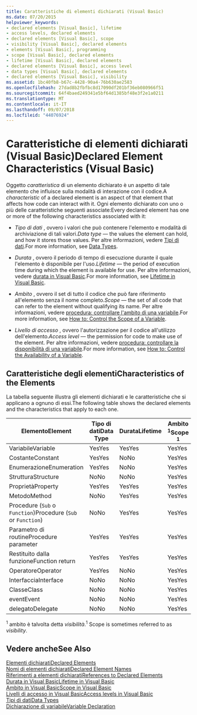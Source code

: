 ```yaml
---
title: Caratteristiche di elementi dichiarati (Visual Basic)
ms.date: 07/20/2015
helpviewer_keywords:
- declared elements [Visual Basic], lifetime
- access levels, declared elements
- declared elements [Visual Basic], scope
- visibility [Visual Basic], declared elements
- elements [Visual Basic], programming
- scope [Visual Basic], declared elements
- lifetime [Visual Basic], declared elements
- declared elements [Visual Basic], access level
- data types [Visual Basic], declared elements
- declared elements [Visual Basic], visibility
ms.assetid: 1bc40fb8-b67c-4428-90a4-76b630ae2583
ms.openlocfilehash: 27dad8b2fbfbc8d17090df201bf36eb080966f51
ms.sourcegitcommit: 64f4baed249341e5bf64d1385bf48e3f2e1a0211
ms.translationtype: MT
ms.contentlocale: it-IT
ms.lasthandoff: 09/07/2018
ms.locfileid: "44076924"
---
```

# <a name="declared-element-characteristics-visual-basic"></a><span data-ttu-id="2b725-102">Caratteristiche di elementi dichiarati (Visual Basic)</span><span class="sxs-lookup"><span data-stu-id="2b725-102">Declared Element Characteristics (Visual Basic)</span></span>
<span data-ttu-id="2b725-103">Oggetto *caratteristica* di un elemento dichiarato è un aspetto di tale elemento che influisce sulla modalità di interazione con il codice.</span><span class="sxs-lookup"><span data-stu-id="2b725-103">A *characteristic* of a declared element is an aspect of that element that affects how code can interact with it.</span></span> <span data-ttu-id="2b725-104">Ogni elemento dichiarato con uno o più delle caratteristiche seguenti associate:</span><span class="sxs-lookup"><span data-stu-id="2b725-104">Every declared element has one or more of the following characteristics associated with it:</span></span>  
  
-   <span data-ttu-id="2b725-105">*Tipo di dati* , ovvero i valori che può contenere l'elemento e modalità di archiviazione di tali valori.</span><span class="sxs-lookup"><span data-stu-id="2b725-105">*Data type* — the values the element can hold, and how it stores those values.</span></span> <span data-ttu-id="2b725-106">Per altre informazioni, vedere [Tipi di dati](../../../../visual-basic/language-reference/data-types/index.md).</span><span class="sxs-lookup"><span data-stu-id="2b725-106">For more information, see [Data Types](../../../../visual-basic/language-reference/data-types/index.md).</span></span>  
  
-   <span data-ttu-id="2b725-107">*Durata* , ovvero il periodo di tempo di esecuzione durante il quale l'elemento è disponibile per l'uso.</span><span class="sxs-lookup"><span data-stu-id="2b725-107">*Lifetime* — the period of execution time during which the element is available for use.</span></span> <span data-ttu-id="2b725-108">Per altre informazioni, vedere [durata in Visual Basic](../../../../visual-basic/programming-guide/language-features/declared-elements/lifetime.md).</span><span class="sxs-lookup"><span data-stu-id="2b725-108">For more information, see [Lifetime in Visual Basic](../../../../visual-basic/programming-guide/language-features/declared-elements/lifetime.md).</span></span>  
  
-   <span data-ttu-id="2b725-109">*Ambito* , ovvero il set di tutto il codice che può fare riferimento all'elemento senza il nome completo.</span><span class="sxs-lookup"><span data-stu-id="2b725-109">*Scope* — the set of all code that can refer to the element without qualifying its name.</span></span> <span data-ttu-id="2b725-110">Per altre informazioni, vedere [procedura: controllare l'ambito di una variabile](../../../../visual-basic/programming-guide/language-features/declared-elements/how-to-control-the-scope-of-a-variable.md).</span><span class="sxs-lookup"><span data-stu-id="2b725-110">For more information, see [How to: Control the Scope of a Variable](../../../../visual-basic/programming-guide/language-features/declared-elements/how-to-control-the-scope-of-a-variable.md).</span></span>  
  
-   <span data-ttu-id="2b725-111">*Livello di accesso* , ovvero l'autorizzazione per il codice all'utilizzo dell'elemento.</span><span class="sxs-lookup"><span data-stu-id="2b725-111">*Access level* — the permission for code to make use of the element.</span></span> <span data-ttu-id="2b725-112">Per altre informazioni, vedere [procedura: controllare la disponibilità di una variabile](../../../../visual-basic/programming-guide/language-features/declared-elements/how-to-control-the-availability-of-a-variable.md).</span><span class="sxs-lookup"><span data-stu-id="2b725-112">For more information, see [How to: Control the Availability of a Variable](../../../../visual-basic/programming-guide/language-features/declared-elements/how-to-control-the-availability-of-a-variable.md).</span></span>  
  
## <a name="characteristics-of-the-elements"></a><span data-ttu-id="2b725-113">Caratteristiche degli elementi</span><span class="sxs-lookup"><span data-stu-id="2b725-113">Characteristics of the Elements</span></span>  
 <span data-ttu-id="2b725-114">La tabella seguente illustra gli elementi dichiarati e le caratteristiche che si applicano a ognuno di essi.</span><span class="sxs-lookup"><span data-stu-id="2b725-114">The following table shows the declared elements and the characteristics that apply to each one.</span></span>  
  
|<span data-ttu-id="2b725-115">Elemento</span><span class="sxs-lookup"><span data-stu-id="2b725-115">Element</span></span>|<span data-ttu-id="2b725-116">Tipo di dati</span><span class="sxs-lookup"><span data-stu-id="2b725-116">Data Type</span></span>|<span data-ttu-id="2b725-117">Durata</span><span class="sxs-lookup"><span data-stu-id="2b725-117">Lifetime</span></span>|<span data-ttu-id="2b725-118">Ambito <sup>1</sup></span><span class="sxs-lookup"><span data-stu-id="2b725-118">Scope <sup>1</sup></span></span>|<span data-ttu-id="2b725-119">Livello di accesso</span><span class="sxs-lookup"><span data-stu-id="2b725-119">Access Level</span></span>|  
|-------------|---------------|--------------|------------------------|------------------|  
|<span data-ttu-id="2b725-120">Variabile</span><span class="sxs-lookup"><span data-stu-id="2b725-120">Variable</span></span>|<span data-ttu-id="2b725-121">Yes</span><span class="sxs-lookup"><span data-stu-id="2b725-121">Yes</span></span>|<span data-ttu-id="2b725-122">Yes</span><span class="sxs-lookup"><span data-stu-id="2b725-122">Yes</span></span>|<span data-ttu-id="2b725-123">Yes</span><span class="sxs-lookup"><span data-stu-id="2b725-123">Yes</span></span>|<span data-ttu-id="2b725-124">Yes</span><span class="sxs-lookup"><span data-stu-id="2b725-124">Yes</span></span>|  
|<span data-ttu-id="2b725-125">Costante</span><span class="sxs-lookup"><span data-stu-id="2b725-125">Constant</span></span>|<span data-ttu-id="2b725-126">Yes</span><span class="sxs-lookup"><span data-stu-id="2b725-126">Yes</span></span>|<span data-ttu-id="2b725-127">No</span><span class="sxs-lookup"><span data-stu-id="2b725-127">No</span></span>|<span data-ttu-id="2b725-128">Yes</span><span class="sxs-lookup"><span data-stu-id="2b725-128">Yes</span></span>|<span data-ttu-id="2b725-129">Yes</span><span class="sxs-lookup"><span data-stu-id="2b725-129">Yes</span></span>|  
|<span data-ttu-id="2b725-130">Enumerazione</span><span class="sxs-lookup"><span data-stu-id="2b725-130">Enumeration</span></span>|<span data-ttu-id="2b725-131">Yes</span><span class="sxs-lookup"><span data-stu-id="2b725-131">Yes</span></span>|<span data-ttu-id="2b725-132">No</span><span class="sxs-lookup"><span data-stu-id="2b725-132">No</span></span>|<span data-ttu-id="2b725-133">Yes</span><span class="sxs-lookup"><span data-stu-id="2b725-133">Yes</span></span>|<span data-ttu-id="2b725-134">Yes</span><span class="sxs-lookup"><span data-stu-id="2b725-134">Yes</span></span>|  
|<span data-ttu-id="2b725-135">Struttura</span><span class="sxs-lookup"><span data-stu-id="2b725-135">Structure</span></span>|<span data-ttu-id="2b725-136">No</span><span class="sxs-lookup"><span data-stu-id="2b725-136">No</span></span>|<span data-ttu-id="2b725-137">No</span><span class="sxs-lookup"><span data-stu-id="2b725-137">No</span></span>|<span data-ttu-id="2b725-138">Yes</span><span class="sxs-lookup"><span data-stu-id="2b725-138">Yes</span></span>|<span data-ttu-id="2b725-139">Yes</span><span class="sxs-lookup"><span data-stu-id="2b725-139">Yes</span></span>|  
|<span data-ttu-id="2b725-140">Proprietà</span><span class="sxs-lookup"><span data-stu-id="2b725-140">Property</span></span>|<span data-ttu-id="2b725-141">Yes</span><span class="sxs-lookup"><span data-stu-id="2b725-141">Yes</span></span>|<span data-ttu-id="2b725-142">Yes</span><span class="sxs-lookup"><span data-stu-id="2b725-142">Yes</span></span>|<span data-ttu-id="2b725-143">Yes</span><span class="sxs-lookup"><span data-stu-id="2b725-143">Yes</span></span>|<span data-ttu-id="2b725-144">Yes</span><span class="sxs-lookup"><span data-stu-id="2b725-144">Yes</span></span>|  
|<span data-ttu-id="2b725-145">Metodo</span><span class="sxs-lookup"><span data-stu-id="2b725-145">Method</span></span>|<span data-ttu-id="2b725-146">No</span><span class="sxs-lookup"><span data-stu-id="2b725-146">No</span></span>|<span data-ttu-id="2b725-147">Yes</span><span class="sxs-lookup"><span data-stu-id="2b725-147">Yes</span></span>|<span data-ttu-id="2b725-148">Yes</span><span class="sxs-lookup"><span data-stu-id="2b725-148">Yes</span></span>|<span data-ttu-id="2b725-149">Yes</span><span class="sxs-lookup"><span data-stu-id="2b725-149">Yes</span></span>|  
|<span data-ttu-id="2b725-150">Procedure (`Sub` o `Function`)</span><span class="sxs-lookup"><span data-stu-id="2b725-150">Procedure (`Sub` or `Function`)</span></span>|<span data-ttu-id="2b725-151">No</span><span class="sxs-lookup"><span data-stu-id="2b725-151">No</span></span>|<span data-ttu-id="2b725-152">Yes</span><span class="sxs-lookup"><span data-stu-id="2b725-152">Yes</span></span>|<span data-ttu-id="2b725-153">Yes</span><span class="sxs-lookup"><span data-stu-id="2b725-153">Yes</span></span>|<span data-ttu-id="2b725-154">Yes</span><span class="sxs-lookup"><span data-stu-id="2b725-154">Yes</span></span>|  
|<span data-ttu-id="2b725-155">Parametro di routine</span><span class="sxs-lookup"><span data-stu-id="2b725-155">Procedure parameter</span></span>|<span data-ttu-id="2b725-156">Yes</span><span class="sxs-lookup"><span data-stu-id="2b725-156">Yes</span></span>|<span data-ttu-id="2b725-157">Yes</span><span class="sxs-lookup"><span data-stu-id="2b725-157">Yes</span></span>|<span data-ttu-id="2b725-158">Yes</span><span class="sxs-lookup"><span data-stu-id="2b725-158">Yes</span></span>|<span data-ttu-id="2b725-159">No</span><span class="sxs-lookup"><span data-stu-id="2b725-159">No</span></span>|  
|<span data-ttu-id="2b725-160">Restituito dalla funzione</span><span class="sxs-lookup"><span data-stu-id="2b725-160">Function return</span></span>|<span data-ttu-id="2b725-161">Yes</span><span class="sxs-lookup"><span data-stu-id="2b725-161">Yes</span></span>|<span data-ttu-id="2b725-162">Yes</span><span class="sxs-lookup"><span data-stu-id="2b725-162">Yes</span></span>|<span data-ttu-id="2b725-163">Yes</span><span class="sxs-lookup"><span data-stu-id="2b725-163">Yes</span></span>|<span data-ttu-id="2b725-164">No</span><span class="sxs-lookup"><span data-stu-id="2b725-164">No</span></span>|  
|<span data-ttu-id="2b725-165">Operatore</span><span class="sxs-lookup"><span data-stu-id="2b725-165">Operator</span></span>|<span data-ttu-id="2b725-166">Yes</span><span class="sxs-lookup"><span data-stu-id="2b725-166">Yes</span></span>|<span data-ttu-id="2b725-167">No</span><span class="sxs-lookup"><span data-stu-id="2b725-167">No</span></span>|<span data-ttu-id="2b725-168">Yes</span><span class="sxs-lookup"><span data-stu-id="2b725-168">Yes</span></span>|<span data-ttu-id="2b725-169">Yes</span><span class="sxs-lookup"><span data-stu-id="2b725-169">Yes</span></span>|  
|<span data-ttu-id="2b725-170">Interfaccia</span><span class="sxs-lookup"><span data-stu-id="2b725-170">Interface</span></span>|<span data-ttu-id="2b725-171">No</span><span class="sxs-lookup"><span data-stu-id="2b725-171">No</span></span>|<span data-ttu-id="2b725-172">No</span><span class="sxs-lookup"><span data-stu-id="2b725-172">No</span></span>|<span data-ttu-id="2b725-173">Yes</span><span class="sxs-lookup"><span data-stu-id="2b725-173">Yes</span></span>|<span data-ttu-id="2b725-174">Yes</span><span class="sxs-lookup"><span data-stu-id="2b725-174">Yes</span></span>|  
|<span data-ttu-id="2b725-175">Classe</span><span class="sxs-lookup"><span data-stu-id="2b725-175">Class</span></span>|<span data-ttu-id="2b725-176">No</span><span class="sxs-lookup"><span data-stu-id="2b725-176">No</span></span>|<span data-ttu-id="2b725-177">No</span><span class="sxs-lookup"><span data-stu-id="2b725-177">No</span></span>|<span data-ttu-id="2b725-178">Yes</span><span class="sxs-lookup"><span data-stu-id="2b725-178">Yes</span></span>|<span data-ttu-id="2b725-179">Yes</span><span class="sxs-lookup"><span data-stu-id="2b725-179">Yes</span></span>|  
|<span data-ttu-id="2b725-180">event</span><span class="sxs-lookup"><span data-stu-id="2b725-180">Event</span></span>|<span data-ttu-id="2b725-181">No</span><span class="sxs-lookup"><span data-stu-id="2b725-181">No</span></span>|<span data-ttu-id="2b725-182">No</span><span class="sxs-lookup"><span data-stu-id="2b725-182">No</span></span>|<span data-ttu-id="2b725-183">Yes</span><span class="sxs-lookup"><span data-stu-id="2b725-183">Yes</span></span>|<span data-ttu-id="2b725-184">Yes</span><span class="sxs-lookup"><span data-stu-id="2b725-184">Yes</span></span>|  
|<span data-ttu-id="2b725-185">delegato</span><span class="sxs-lookup"><span data-stu-id="2b725-185">Delegate</span></span>|<span data-ttu-id="2b725-186">No</span><span class="sxs-lookup"><span data-stu-id="2b725-186">No</span></span>|<span data-ttu-id="2b725-187">No</span><span class="sxs-lookup"><span data-stu-id="2b725-187">No</span></span>|<span data-ttu-id="2b725-188">Yes</span><span class="sxs-lookup"><span data-stu-id="2b725-188">Yes</span></span>|<span data-ttu-id="2b725-189">Yes</span><span class="sxs-lookup"><span data-stu-id="2b725-189">Yes</span></span>|  
  
 <span data-ttu-id="2b725-190"><sup>1</sup> ambito è talvolta detta *visibilità*.</span><span class="sxs-lookup"><span data-stu-id="2b725-190"><sup>1</sup> Scope is sometimes referred to as *visibility*.</span></span>  
  
## <a name="see-also"></a><span data-ttu-id="2b725-191">Vedere anche</span><span class="sxs-lookup"><span data-stu-id="2b725-191">See Also</span></span>  
 [<span data-ttu-id="2b725-192">Elementi dichiarati</span><span class="sxs-lookup"><span data-stu-id="2b725-192">Declared Elements</span></span>](../../../../visual-basic/programming-guide/language-features/declared-elements/index.md)  
 [<span data-ttu-id="2b725-193">Nomi di elementi dichiarati</span><span class="sxs-lookup"><span data-stu-id="2b725-193">Declared Element Names</span></span>](../../../../visual-basic/programming-guide/language-features/declared-elements/declared-element-names.md)  
 [<span data-ttu-id="2b725-194">Riferimenti a elementi dichiarati</span><span class="sxs-lookup"><span data-stu-id="2b725-194">References to Declared Elements</span></span>](../../../../visual-basic/programming-guide/language-features/declared-elements/references-to-declared-elements.md)  
 [<span data-ttu-id="2b725-195">Durata in Visual Basic</span><span class="sxs-lookup"><span data-stu-id="2b725-195">Lifetime in Visual Basic</span></span>](../../../../visual-basic/programming-guide/language-features/declared-elements/lifetime.md)  
 [<span data-ttu-id="2b725-196">Ambito in Visual Basic</span><span class="sxs-lookup"><span data-stu-id="2b725-196">Scope in Visual Basic</span></span>](../../../../visual-basic/programming-guide/language-features/declared-elements/scope.md)  
 [<span data-ttu-id="2b725-197">Livelli di accesso in Visual Basic</span><span class="sxs-lookup"><span data-stu-id="2b725-197">Access levels in Visual Basic</span></span>](../../../../visual-basic/programming-guide/language-features/declared-elements/access-levels.md)  
 [<span data-ttu-id="2b725-198">Tipi di dati</span><span class="sxs-lookup"><span data-stu-id="2b725-198">Data Types</span></span>](../../../../visual-basic/programming-guide/language-features/data-types/index.md)  
 [<span data-ttu-id="2b725-199">Dichiarazione di variabile</span><span class="sxs-lookup"><span data-stu-id="2b725-199">Variable Declaration</span></span>](../../../../visual-basic/programming-guide/language-features/variables/variable-declaration.md)
